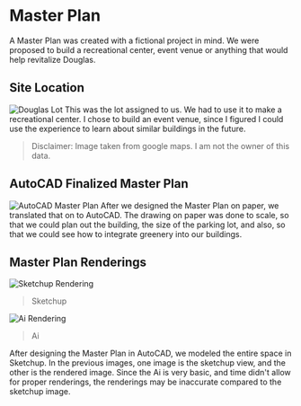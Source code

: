 # Master Plan
A Master Plan was created with a fictional project in mind. We were proposed to build a recreational center, event venue or anything that would help revitalize Douglas.

## Site Location
<img src="https://i.ibb.co/QQrp21f/Screenshot-2024-10-21-11-19-50-AM.png" alt="Douglas Lot">
This was the lot assigned to us. We had to use it to make a recreational center. I chose to build an event venue, since I figured I could use the experience to learn about similar buildings in the future.

>  Disclaimer: Image taken from google maps. I am not the owner of this data.

## AutoCAD Finalized Master Plan
<img src="https://i.ibb.co/dBGvSRP/Screenshot-2024-10-29-2-27-38-PM.png" alt="AutoCAD Master Plan">
After we designed the Master Plan on paper, we translated that on to AutoCAD. The drawing on paper was done to scale, so that we could plan out the building, the size of the parking lot, and also, so that we could see how to integrate greenery into our buildings.   

## Master Plan Renderings
<img src="https://i.ibb.co/fvXNhxc/Recreation-Center-6.png" alt="Sketchup Rendering">

> Sketchup

<img src="https://i.ibb.co/rGG6R0h/Render-6.jpg" alt="Ai Rendering">

> Ai

After designing the Master Plan in AutoCAD, we modeled the entire space in Sketchup. In the previous images, one image is the sketchup view, and the other is the rendered image. Since the Ai is very basic, and time didn't allow for proper renderings, the renderings may be inaccurate compared to the sketchup image. 
